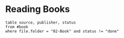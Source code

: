 # Reading Books

```dataview
table source, publisher, status
from #book
where file.folder = "02-Book" and status != "done"
```


